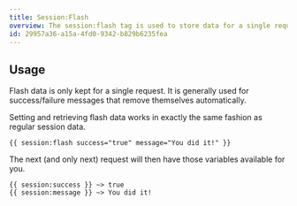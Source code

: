 ```yaml
---
title: Session:Flash
overview: The session:flash tag is used to store data for a single request.
id: 29957a36-a15a-4fd0-9342-b829b6235fea
---
```

## Usage

Flash data is only kept for a single request. It is generally used for success/failure messages that remove themselves automatically.

Setting and retrieving flash data works in exactly the same fashion as regular session data.
```
{{ session:flash success="true" message="You did it!" }}
```

The next (and only next) request will then have those variables available for you.

```
{{ session:success }} ~> true
{{ session:message }} ~> You did it!
```
